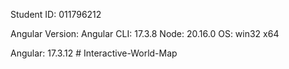 Student ID: 011796212

Angular Version:
Angular CLI: 17.3.8
Node: 20.16.0
OS: win32 x64

Angular: 17.3.12
#   I n t e r a c t i v e - W o r l d - M a p  
 
